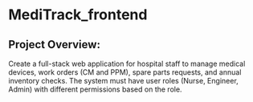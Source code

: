 # MediTrack_frontend

## Project Overview:
Create a full-stack web application for hospital staff to manage medical devices, work
orders (CM and PPM), spare parts requests, and annual inventory checks. The system
must have user roles (Nurse, Engineer, Admin) with different permissions based on the
role.
